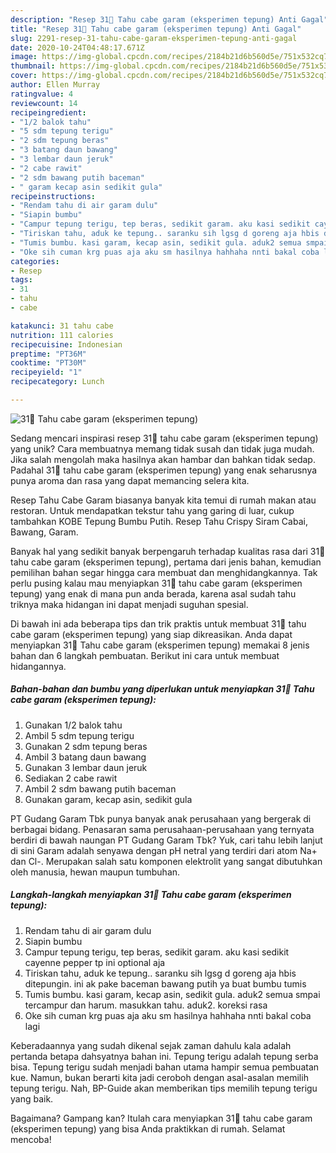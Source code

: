 ```yaml
---
description: "Resep 31🍒 Tahu cabe garam (eksperimen tepung) Anti Gagal"
title: "Resep 31🍒 Tahu cabe garam (eksperimen tepung) Anti Gagal"
slug: 2291-resep-31-tahu-cabe-garam-eksperimen-tepung-anti-gagal
date: 2020-10-24T04:48:17.671Z
image: https://img-global.cpcdn.com/recipes/2184b21d6b560d5e/751x532cq70/31🍒-tahu-cabe-garam-eksperimen-tepung-foto-resep-utama.jpg
thumbnail: https://img-global.cpcdn.com/recipes/2184b21d6b560d5e/751x532cq70/31🍒-tahu-cabe-garam-eksperimen-tepung-foto-resep-utama.jpg
cover: https://img-global.cpcdn.com/recipes/2184b21d6b560d5e/751x532cq70/31🍒-tahu-cabe-garam-eksperimen-tepung-foto-resep-utama.jpg
author: Ellen Murray
ratingvalue: 4
reviewcount: 14
recipeingredient:
- "1/2 balok tahu"
- "5 sdm tepung terigu"
- "2 sdm tepung beras"
- "3 batang daun bawang"
- "3 lembar daun jeruk"
- "2 cabe rawit"
- "2 sdm bawang putih baceman"
- " garam kecap asin sedikit gula"
recipeinstructions:
- "Rendam tahu di air garam dulu"
- "Siapin bumbu"
- "Campur tepung terigu, tep beras, sedikit garam. aku kasi sedikit cayenne pepper tp ini optional aja"
- "Tiriskan tahu, aduk ke tepung.. saranku sih lgsg d goreng aja hbis ditepungin. ini ak pake baceman bawang putih ya buat bumbu tumis"
- "Tumis bumbu. kasi garam, kecap asin, sedikit gula. aduk2 semua smpai tercampur dan harum. masukkan tahu. aduk2. koreksi rasa"
- "Oke sih cuman krg puas aja aku sm hasilnya hahhaha nnti bakal coba lagi"
categories:
- Resep
tags:
- 31
- tahu
- cabe

katakunci: 31 tahu cabe 
nutrition: 111 calories
recipecuisine: Indonesian
preptime: "PT36M"
cooktime: "PT30M"
recipeyield: "1"
recipecategory: Lunch

---
```



![31🍒 Tahu cabe garam (eksperimen tepung)](https://img-global.cpcdn.com/recipes/2184b21d6b560d5e/751x532cq70/31🍒-tahu-cabe-garam-eksperimen-tepung-foto-resep-utama.jpg)

Sedang mencari inspirasi resep 31🍒 tahu cabe garam (eksperimen tepung) yang unik? Cara membuatnya memang tidak susah dan tidak juga mudah. Jika salah mengolah maka hasilnya akan hambar dan bahkan tidak sedap. Padahal 31🍒 tahu cabe garam (eksperimen tepung) yang enak seharusnya punya aroma dan rasa yang dapat memancing selera kita.

Resep Tahu Cabe Garam biasanya banyak kita temui di rumah makan atau restoran. Untuk mendapatkan tekstur tahu yang garing di luar, cukup tambahkan KOBE Tepung Bumbu Putih. Resep Tahu Crispy Siram Cabai, Bawang, Garam.

Banyak hal yang sedikit banyak berpengaruh terhadap kualitas rasa dari 31🍒 tahu cabe garam (eksperimen tepung), pertama dari jenis bahan, kemudian pemilihan bahan segar hingga cara membuat dan menghidangkannya. Tak perlu pusing kalau mau menyiapkan 31🍒 tahu cabe garam (eksperimen tepung) yang enak di mana pun anda berada, karena asal sudah tahu triknya maka hidangan ini dapat menjadi suguhan spesial.


Di bawah ini ada beberapa tips dan trik praktis untuk membuat 31🍒 tahu cabe garam (eksperimen tepung) yang siap dikreasikan. Anda dapat menyiapkan 31🍒 Tahu cabe garam (eksperimen tepung) memakai 8 jenis bahan dan 6 langkah pembuatan. Berikut ini cara untuk membuat hidangannya.

<!--inarticleads1-->

##### Bahan-bahan dan bumbu yang diperlukan untuk menyiapkan 31🍒 Tahu cabe garam (eksperimen tepung):

1. Gunakan 1/2 balok tahu
1. Ambil 5 sdm tepung terigu
1. Gunakan 2 sdm tepung beras
1. Ambil 3 batang daun bawang
1. Gunakan 3 lembar daun jeruk
1. Sediakan 2 cabe rawit
1. Ambil 2 sdm bawang putih baceman
1. Gunakan  garam, kecap asin, sedikit gula


PT Gudang Garam Tbk punya banyak anak perusahaan yang bergerak di berbagai bidang. Penasaran sama perusahaan-perusahaan yang ternyata berdiri di bawah naungan PT Gudang Garam Tbk? Yuk, cari tahu lebih lanjut di sini Garam adalah senyawa dengan pH netral yang terdiri dari atom Na+ dan Cl-. Merupakan salah satu komponen elektrolit yang sangat dibutuhkan oleh manusia, hewan maupun tumbuhan. 

<!--inarticleads2-->

##### Langkah-langkah menyiapkan 31🍒 Tahu cabe garam (eksperimen tepung):

1. Rendam tahu di air garam dulu
1. Siapin bumbu
1. Campur tepung terigu, tep beras, sedikit garam. aku kasi sedikit cayenne pepper tp ini optional aja
1. Tiriskan tahu, aduk ke tepung.. saranku sih lgsg d goreng aja hbis ditepungin. ini ak pake baceman bawang putih ya buat bumbu tumis
1. Tumis bumbu. kasi garam, kecap asin, sedikit gula. aduk2 semua smpai tercampur dan harum. masukkan tahu. aduk2. koreksi rasa
1. Oke sih cuman krg puas aja aku sm hasilnya hahhaha nnti bakal coba lagi


Keberadaannya yang sudah dikenal sejak zaman dahulu kala adalah pertanda betapa dahsyatnya bahan ini. Tepung terigu adalah tepung serba bisa. Tepung terigu sudah menjadi bahan utama hampir semua pembuatan kue. Namun, bukan berarti kita jadi ceroboh dengan asal-asalan memilih tepung terigu. Nah, BP-Guide akan memberikan tips memilih tepung terigu yang baik. 

Bagaimana? Gampang kan? Itulah cara menyiapkan 31🍒 tahu cabe garam (eksperimen tepung) yang bisa Anda praktikkan di rumah. Selamat mencoba!
